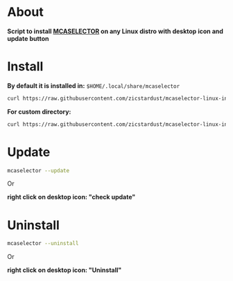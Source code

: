 # About

**Script to install [MCASELECTOR](https://github.com/Querz/mcaselector) on any Linux distro with desktop icon and update button**

# Install

**By default it is installed in:** `$HOME/.local/share/mcaselector`

```bash
curl https://raw.githubusercontent.com/zicstardust/mcaselector-linux-installer/main/install.sh | bash
```

**For custom directory:**

```bash
curl https://raw.githubusercontent.com/zicstardust/mcaselector-linux-installer/main/install.sh | bash -s /path/to/install
```

# Update

```bash
mcaselector --update
```

Or

**right click on desktop icon: "check update"**


# Uninstall

```bash
mcaselector --uninstall
```

Or

**right click on desktop icon: "Uninstall"**

